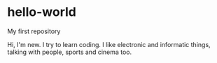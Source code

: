 # hello-world
My first repository

Hi,
I'm new. I try to learn coding. I like electronic and informatic things, talking with people, sports and cinema too.

